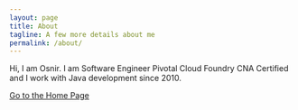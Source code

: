 ```yaml
---
layout: page
title: About
tagline: A few more details about me
permalink: /about/
---
```


Hi, I am Osnir.
I am Software Engineer Pivotal Cloud Foundry CNA Certified and I work with Java development since 2010.

[Go to the Home Page](/index)
